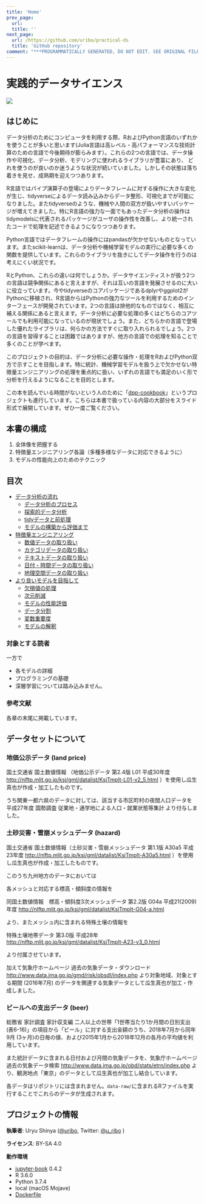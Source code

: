 ```yaml
---
title: 'Home'
prev_page:
  url: 
  title: ''
next_page:
  url: /https://github.com/uribo/practical-ds
  title: 'GitHub repository'
comment: "***PROGRAMMATICALLY GENERATED, DO NOT EDIT. SEE ORIGINAL FILES IN /content***"
---
```

# 実践的データサイエンス

<img src="https://circleci.com/gh/jupyter/jupyter-book.svg?style=svg" class="left">

## はじめに

データ分析のためにコンピュータを利用する際、RおよびPython言語のいずれかを使うことが多いと思います(Julia言語は高レベル・高パフォーマンスな技術計算のための言語で今後期待が膨らみます）。これらの2つの言語では、データ操作や可視化、データ分析、モデリングに使われるライブラリが豊富にあり、
どれを使うのが良いのか迷うような状況が続いていました。しかしその状態は落ち着きを見せ、成熟期を迎えつつあります。

R言語ではパイプ演算子の登場によりデータフレームに対する操作に大きな変化が生じ、tidyverseによるデータ読み込みからデータ整形、可視化までが可能になりました。またtidyverseのような、機械や人間の双方が扱いやすいパッケージが増えてきました。特にR言語の強力な一面でもあったデータ分析の操作はtidymodelsに代表されるパッケージがユーザの操作性を改善し、より統一されたコードで処理を記述できるようになりつつあります。

Python言語ではデータフレームの操作にはpandasが欠かせないものとなっています。またscikit-learnは、データ分析や機械学習モデルの実行に必要な多くの関数を提供しています。これらのライブラリを抜きにしてデータ操作を行うのは考えにくい状況です。

RとPython、これらの違いは何でしょうか。データサイエンティストが扱う2つの言語は競争関係にあると言えますが、それは互いの言語を発展させるのに大いに役立っています。今やtidyverseのコアパッケージであるdplyrやggplot2がPythonに移植され、R言語からはPythonの強力なツールを利用するためのインターフェースが開発されています。2つの言語は排他的なものではなく、相互に補える関係にあると言えます。データ分析に必要な処理の多くはどちらのコアツールでも利用可能になっているのが現状でしょう。また、どちらかの言語で登場した優れたライブラリは、何らかの方法ですぐに取り入れられるでしょう。2つの言語を習得することは困難ではありますが、他方の言語での処理を知ることで多くのことが学べます。

このプロジェクトの目的は、データ分析に必要な操作・処理をRおよびPython双方で示すことを目指します。特に統計、機械学習モデルを扱う上で欠かせない特徴量エンジニアリングの処理を重点的に扱い、いずれの言語でも満足のいく形で分析を行えるようになることを目的とします。

この本を読んでいる時間がないという人のために「[dpp-cookbook](https://uribo.github.io/dpp-cookbook/)」というプロジェクトも進行しています。こちらは本書で扱っている内容の大部分をスライド形式で展開しています。ぜひ一度ご覧ください。

## 本書の構成

1. 全体像を把握する
2. 特徴量エンジニアリング各論（多種多様なデータに対応できるように）
3. モデルの性能向上のためのテクニック

## 目次

- [データ分析の流れ](01/readme)
    - [データ分析のプロセス](01/introduction)
    - [探索的データ分析](01/eda)
    - [tidyデータと前処理](01/tidy_data)
    - [モデルの構築から評価まで](01/tidymodels_workflow)
- [特徴量エンジニアリング](02/readme)
    - [数値データの取り扱い](02/numeric)
    - [カテゴリデータの取り扱い](02/categorical)
    - [テキストデータの取り扱い](02/text)
    - [日付・時間データの取り扱い](02/date-and-time)
    - [地理空間データの取り扱い](02/spatial-data)
- [より良いモデルを目指して](03/readme)
  - [欠損値の処理](03/handling-missing-data)
  - [次元削減](03/dimension-reduction)
  - [モデルの性能評価](03/model-performance)
  - [データ分割](03/data-splitting)
  - [変数重要度](03/feature-selection)
  - [モデルの解釈](03/interpretability)

### 対象とする読者


一方で

- 各モデルの詳細
- プログラミングの基礎
- 深層学習については踏み込みません。

### 参考文献

各章の末尾に掲載しています。

## データセットについて

### 地価公示データ (land price)

国土交通省 国土数値情報 （地価公示データ 第2.4版 L01 平成30年度 http://nlftp.mlit.go.jp/ksj/gml/datalist/KsjTmplt-L01-v2_5.html ）を使用し瓜生真也が作成・加工したものです。

うち関東一都六県のデータに対しては、該当する市区町村の夜間人口データを 平成27年度 国勢調査 従業地・通学地による人口・就業状態等集計 より付与しました。

### 土砂災害・雪崩メッシュデータ (hazard)

国土交通省 国土数値情報（土砂災害・雪崩メッシュデータ 第1.1版 A30a5 平成23年度 http://nlftp.mlit.go.jp/ksj/gml/datalist/KsjTmplt-A30a5.html ）を使用し瓜生真也が作成・加工したものです。

このうち九州地方のデータにおいては

各メッシュと対応する標高・傾斜度の情報を

同国土数値情報　標高・傾斜度3次メッシュデータ 第2.2版 G04a 平成21(2009)年度 http://nlftp.mlit.go.jp/ksj/gml/datalist/KsjTmplt-G04-a.html 

より、またメッシュ内に含まれる特殊土壌の情報を

特殊土壌地帯データ 第3.0版 平成28年 http://nlftp.mlit.go.jp/ksj/gml/datalist/KsjTmplt-A23-v3_0.html

より付属させています。

加えて気象庁ホームページ 過去の気象データ・ダウンロード http://www.data.jma.go.jp/gmd/risk/obsdl/index.php より対象地域、対象とする期間 (2016年7月) のデータを関連する気象データとして瓜生真也が加工・作成しました。

### ビールへの支出データ (beer)

総務省 家計調査 家計収支編 二人以上の世帯「1世帯当たり1か月間の日別支出 (表6-16)」の項目から「ビール」に対する支出金額のうち、2018年7月から同年9月 (3ヶ月)の日毎の値、および2015年1月から2018年12月の各月の平均値を利用しています。

また統計データに含まれる日付および月間の気象データを、気象庁ホームページ 過去の気象データ検索 http://www.data.jma.go.jp/obd/stats/etrn/index.php より、観測地点「東京」のデータとして瓜生真也が加工し結合しています。

各データはリポジトリには含まれません。`data-raw/`に含まれるRファイルを実行することでこれらのデータが生成されます。


## プロジェクトの情報

**執筆者**: Uryu Shinya ([@uribo](https://github.com/uribo), Twitter: [@u_ribo](http://twitter.com/u_ribo) )

**ライセンス**: BY-SA 4.0

**動作環境**

- [jupyter-book](https://github.com/jupyter/jupyter-book) 0.4.2
- R 3.6.0
- Python 3.7.4
- local (macOS Mojave)
- [Dockerfile](https://github.com/uribo/practical-ds/blob/master/Dockerfile)

